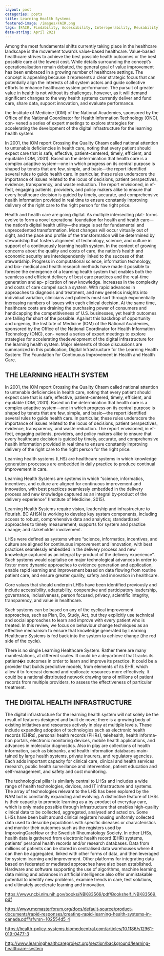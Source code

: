 ```yaml
---
layout: post
categories: posts
title: Learning Health Systems    
featured-image: /images/FAIR.png
tags: [FAIR, Findability, Accessibility, Interoperability, Reusability]
date-string: April 2021
---
```

Among the most fundamental shifts currently taking place in the healthcare landscape is the movement towards value-based healthcare. Value-based healthcare strives to achieve the best possible health outcomes or the best possible care at the lowest cost. While details surrounding the concept’s operationalisation remain debated, the general goal of value improvement has been embraced in a growing number of healthcare settings. The concept is appealing because it represents a clear strategic focus that can potentially align the interests of all system actors and guide collective efforts to enhance healthcare system performance. The pursuit of greater value in health is not without its challenges, however, as it will demand significant changes to the way health systems currently deliver and fund care, share data, support innovation, and evaluate performance.

the Institute of Medicine (IOM) of the National Academies, sponsored by the Office of the National Coordinator for Health Information Technology (ONC), con- vened a series of expert meetings to explore strategies for accelerating the development of the digital infrastructure for the learning health system.

In 2001, the IOM report Crossing the Quality Chasm called national attention to untenable deficiencies in health care, noting that every patient should expect care that is safe, effective, patient-centered, timely, efficient, and equitable (IOM, 2001). Based on the determination that health care is a complex adaptive system—one in which progress on its central purpose is shaped by tenets that are few, simple, and basic—the report identified several rules to guide health care. In particular, these rules underscore the importance of issues related to the locus of decisions, patient perspectives, evidence, transparency, and waste reduction. The report envisioned, in ef- fect, engaging patients, providers, and policy makers alike to ensure that every healthcare decision is guided by timely, accurate, and comprehensive health information provided in real time to ensure constantly improving delivery of the right care to the right person for the right price.

Health and health care are going digital. As multiple intersecting plat- forms evolve to form a novel operational foundation for health and health care—the nation’s digital health utility—the stage is set for fundamental and unprecedented transformation. Most changes will occur virtually out of sight, and the pace and profile of the transformation will be determined by stewardship that fosters alignment of technology, science, and culture in support of a continuously learning health system. In the context of growing concerns about the quality and costs of care, the nation’s health and economic security are interdependently linked to the success of that stewardship.
Progress in computational science, information technology, and bio- medical and health research methods have made it possible to foresee the emergence of a learning health system that enables both the seamless and efficient delivery of best care practices and the real-time generation and ap- plication of new knowledge. Increases in the complexity and costs of care compel such a system. With rapid advances in approaches to diagnosis and treatment, and new genetics insights into individual variation, clinicians and patients must sort through exponentially increasing numbers of issues with each clinical decision. At the same time, healthcare costs are draining the purchasing power of consumers and handicapping the competitiveness of U.S. businesses, yet health outcomes are falling far short of the possible.
Against this backdrop of opportunity and urgency, the Institute of Medicine (IOM) of the National Academies, sponsored by the Office of the National Coordinator for Health Information Technology (ONC), con- vened a series of expert meetings to explore strategies for accelerating thedevelopment of the digital infrastructure for the learning health system. Major elements of those discussions are summarized in this publication, Digital Infrastructure for the Learning Health System: The Foundation for Continuous Improvement in Health and Health Care.

## THE LEARNING HEALTH SYSTEM


In 2001, the IOM report Crossing the Quality Chasm called national attention to untenable deficiencies in health care, noting that every patient should expect care that is safe, effective, patient-centered, timely, efficient, and equitable (IOM, 2001). Based on the determination that health care is a complex adaptive system—one in which progress on its central purpose is shaped by tenets that are few, simple, and basic—the report identified several rules to guide health care. In particular, these rules underscore the importance of issues related to the locus of decisions, patient perspectives, evidence, transparency, and waste reduction. The report envisioned, in ef- fect, engaging patients, providers, and policy makers alike to ensure that every healthcare decision is guided by timely, accurate, and comprehensive health information provided in real time to ensure constantly improving delivery of the right care to the right person for the right price.

Learning health systems (LHS) are healthcare systems in which knowledge generation processes are embedded in daily practice to produce continual improvement in care.

Learning Health Systems are systems in which “science, informatics, incentives, and culture are aligned for continuous improvement and innovation, with best practices seamlessly embedded in the delivery process and new knowledge captured as an integral by‐product of the delivery experience” (Institute of Medicine, 2015).

Learning Health Systems require vision, leadership and infrastructure to flourish. BC AHSN is working to develop key system components, including access to robust, comprehensive data and analytics; standardized approaches to timely measurement; supports for system and practice change; and stakeholder involvement.

LHSs were defined as systems where “science, informatics, incentives, and culture are aligned for continuous improvement and innovation, with best practices seamlessly embedded in the delivery process and new knowledge captured as an integral by-product of the delivery experience”. Such systems would capitalise on major technological advances in order to foster more dynamic approaches to evidence generation and application, enable rapid learning and improvement based on data flowing from routine patient care, and ensure greater quality, safety and innovation in healthcare. 

Core values that should underpin LHSs have been identified previously and include accessibility, adaptability, cooperative and participatory leadership, governance, inclusiveness, person focused, privacy, scientific integrity, transparency, and value in healthcare.


Such systems can be based on any of the cyclical improvement approaches, such as Plan, Do, Study, Act, but they explicitly use technical and social approaches to learn and improve with every patient who is treated. In this review, we focus on behaviour change techniques as an effective mechanism to ensure that knowledge generated by Learning Healthcare Systems is fed back into the system to achieve change (the red side of the cycle).

There is no single Learning Healthcare System. Rather there are many manifestations, at different scales. It could be a department that tracks its patient�s outcomes in order to learn and improve its practice. It could be a provider that builds predictive models, from elements of its EHR, which allow it to forecast demand and reallocate resources more effectively. It could be a national distributed network drawing tens of millions of patient records from multiple providers, to assess the effectiveness of particular treatment. 

## THE DIGITAL HEALTH INFRASTRUCTURE

The digital infrastructure for the learning health system will not solely be the result of features designed and built de novo; there is a growing body of existing initiatives and resources actively in play at multiple levels. These include expanding adoption of technologies such as electronic health records (EHRs), personal health records (PHRs), telehealth, health informa- tion portals, electronic monitoring devices, mobile health applications, and advances in molecular diagnostics. Also in play are collections of health information, such as biobanks, and health information databases main- tained by large health systems, private insurers, and regulatory agencies. Each adds important capacity for clinical care, clinical and health services research, public health surveillance and intervention, patient education and self-management, and safety and cost monitoring.

The technological pillar is similarly central to LHSs and includes a wide range of health technologies, devices, and IT infrastructure and systems. The array of technologies relevant to the LHS has been explored by the NAM but is constantly expanding and evolving. A distinctive feature of LHSs is their capacity to promote learning as a by-product of everyday care, which is only made possible through infrastructure that enables high-quality clinical data to be collected, aggregated, analysed and acted on. Some LHSs have been built around clinical registers housing uniformly collected data used to describe populations with specific diseases or characteristics and monitor their outcomes such as the registers used by ImprovingCareNow or the Swedish Rheumatology Society. In other LHSs, health data is gathered from electronic health record (EHR) systems, patients’ personal health records and/or research databases. Data from millions of patients can be stored in centralised data warehouses where it can then be aggregated, linked with other forms of data, and then leveraged for system learning and improvement. Other platforms for integrating data based on federated or mediated approaches have also been established. Hardware and software supporting the use of algorithms, machine learning, data mining and advances in artificial intelligence also offer unmistakable potential to identify new problems, examine trends in care, test solutions, and ultimately accelerate learning and innovation.

https://www.ncbi.nlm.nih.gov/books/NBK83569/pdf/Bookshelf_NBK83569.pdf

https://www.mcmasterforum.org/docs/default-source/product-documents/rapid-responses/creating-rapid-learning-health-systems-in-canada.pdf?sfvrsn=102554d5_4

https://health-policy-systems.biomedcentral.com/articles/10.1186/s12961-019-0477-3

http://www.learninghealthcareproject.org/section/background/learning-healthcare-system
